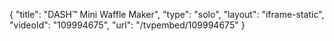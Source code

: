 {
    "title": "DASH&trade; Mini Waffle Maker",
    "type": "solo",
    "layout": "iframe-static",
    "videoId": "109994675",
    "url": "\/tvpembed\/109994675"
}